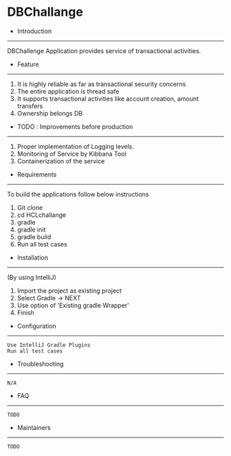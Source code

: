 # DBChallange


 * Introduction
 ----------------

  DBChallenge Application provides service of transactional activities.

 * Feature
  ----------------

  1. It is highly reliable as far as transactional security concerns
  2. The entire application is thread safe
  3. It supports transactional activities like account creation, amount transfers
  4. Ownership belongs DB

 * TODO : Improvements before production
 ----------------------------------------
 
  1. Proper implementation of Logging levels.
  2. Monitoring of Service by Kibbana Tool
  3. Containerization of the service 
  

 * Requirements
 ----------------
   To build the applications follow below instructions
   1. Git clone <URL provided>
   2. cd HCLchallange
   3. gradle
   4. gradle init
   5. gradle build
   6. Run all test cases

 * Installation
 ----------------

   (By using IntelliJ)
   1. Import the project as existing project
   2. Select Gradle -> NEXT
   3. Use option of 'Existing gradle Wrapper'
   4. Finish


 * Configuration
 ----------------

    Use IntelliJ Gradle Plugins
    Run all test cases

 * Troubleshooting
 ----------------

    N/A

 * FAQ
 ----------------

    TODO

 * Maintainers
 ----------------

    TODO
